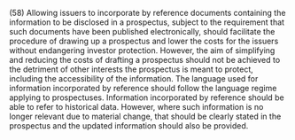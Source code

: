 (58) Allowing issuers to incorporate by reference documents containing the information to be disclosed in a prospectus, subject to the requirement that such documents have been published electronically, should facilitate the procedure of drawing up a prospectus and lower the costs for the issuers without endangering investor protection. However, the aim of simplifying and reducing the costs of drafting a prospectus should not be achieved to the detriment of other interests the prospectus is meant to protect, including the accessibility of the information. The language used for information incorporated by reference should follow the language regime applying to prospectuses. Information incorporated by reference should be able to refer to historical data. However, where such information is no longer relevant due to material change, that should be clearly stated in the prospectus and the updated information should also be provided.